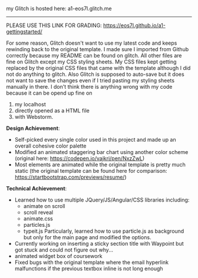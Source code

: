 my Glitch is hosted here: a1-eos7l.glitch.me

---
PLEASE USE THIS LINK FOR GRADING:
https://eos7l.github.io/a1-gettingstarted/


For some reason, Glitch doesn't want to use my latest code and keeps rewinding back to the original template. I made sure I imported from Github correctly because my README can be found on glitch. All other files are fine on Glitch except my CSS styling sheets. My CSS files kept getting replaced by the original CSS files that came with the template although I did not do anything to glitch. Also Glitch is supposed to auto-save but it does not want to save the changes even if I tried pasting my styling sheets manually in there. I don't think there is anything wrong with my code because it can be opend up fine on 
1) my localhost 
2) directly opened as a HTML file 
3) with Webstorm. 




__Design Achievement__:
- Self-picked every single color used in this project and made up an overall cohesive color palette
- Modified an animated staggering bar chart using another color scheme (original here: https://codepen.io/vajkri/pen/NxzZwL)
- Most elements are animated while the original template is pretty much static (the original template can be found here for comparison: https://startbootstrap.com/previews/resume/)


__Technical Achievement__:
- Learned how to use multiple JQuery/JS/Angular/CSS libraries including: 
  - animate on scroll
  - scroll reveal
  - animate.css
  - particles.js
  - typeit.js 
    Particularly, learned how to use particle.js as background but only for the main page and modified the options. 
- Currently working on inserting a sticky section title with Waypoint but got stuck and could not figure out why... 
- animated widget box of coursework
- Fixed bugs with the original template where the email hyperlink malfunctions if the previous textbox inline is not long enough



